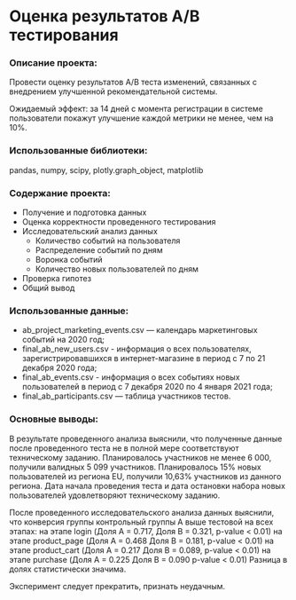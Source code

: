 # Оценка результатов А/В тестирования

### Описание проекта: 
Провести оценку результатов A/B теста изменений, связанных с внедрением улучшенной рекомендательной системы.

Ожидаемый эффект: за 14 дней с момента регистрации в системе пользователи покажут улучшение каждой метрики не менее, чем на 10%.


### Использованные библиотеки: 
pandas, numpy, scipy, plotly.graph_object, matplotlib

### Содержание проекта:
- Получение и подготовка данных
- Оценка корректности проведенного тестирования
- Исследовательский анализ данных
  - Количество событий на пользователя
  - Распределение событий по дням
  - Воронка событий
  - Количество новых пользователей по дням
- Проверка гипотез
- Общий вывод

### Использованные данные:
- ab_project_marketing_events.csv — календарь маркетинговых событий на 2020 год;
- final_ab_new_users.csv - информация о всех пользователях, зарегистрировавшихся в интернет-магазине в период с 7 по 21 декабря 2020 года;
- final_ab_events.csv - информация о всех событиях новых пользователей в период с 7 декабря 2020 по 4 января 2021 года;
- final_ab_participants.csv — таблица участников тестов.

### Основные выводы:
В результате проведенного анализа выяснили, что полученные данные после проведенного теста не в полной мере соответствуют техническому заданию. Планировалось участников не менее 6 000, получили валидных 5 099 участников. Планировалось 15% новых пользователей из региона EU, получили 10,63% участников из данного региона. Дата начала проведения теста и дата остановки набора новых пользователей удовлетворяют техническому заданию.

После проведенного исследовательского анализа данных выяснили, что конверсия группы контрольный группы А выше тестовой на всех этапах: на этапе login (Доля A = 0.717, Доля B = 0.321, p-value < 0.01) на этапе product_page (Доля A = 0.468 Доля B = 0.181, p-value < 0.01) на этапе product_cart (Доля A = 0.217 Доля B = 0.089, p-value < 0.01) на этапе purchase (Доля A = 0.225 Доля B = 0.090 p-value < 0.01) Разница в долях статистически значима.

Эксперимент следует прекратить, признать неудачным.
